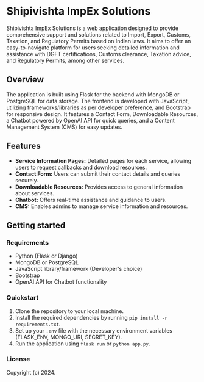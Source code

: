 # Shipivishta ImpEx Solutions

Shipivishta ImpEx Solutions is a web application designed to provide comprehensive support and solutions related to Import, Export, Customs, Taxation, and Regulatory Permits based on Indian laws. It aims to offer an easy-to-navigate platform for users seeking detailed information and assistance with DGFT certifications, Customs clearance, Taxation advice, and Regulatory Permits, among other services.

## Overview

The application is built using Flask for the backend with MongoDB or PostgreSQL for data storage. The frontend is developed with JavaScript, utilizing frameworks/libraries as per developer preference, and Bootstrap for responsive design. It features a Contact Form, Downloadable Resources, a Chatbot powered by OpenAI API for quick queries, and a Content Management System (CMS) for easy updates.

## Features

- **Service Information Pages:** Detailed pages for each service, allowing users to request callbacks and download resources.
- **Contact Form:** Users can submit their contact details and queries securely.
- **Downloadable Resources:** Provides access to general information about services.
- **Chatbot:** Offers real-time assistance and guidance to users.
- **CMS:** Enables admins to manage service information and resources.

## Getting started

### Requirements

- Python (Flask or Django)
- MongoDB or PostgreSQL
- JavaScript library/framework (Developer's choice)
- Bootstrap
- OpenAI API for Chatbot functionality

### Quickstart

1. Clone the repository to your local machine.
2. Install the required dependencies by running `pip install -r requirements.txt`.
3. Set up your `.env` file with the necessary environment variables (FLASK_ENV, MONGO_URI, SECRET_KEY).
4. Run the application using `flask run` or `python app.py`.

### License

Copyright (c) 2024.